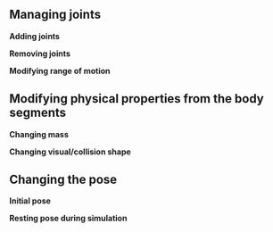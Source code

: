## Managing joints
**Adding joints**

**Removing joints**

**Modifying range of motion**

## Modifying physical properties from the body segments
**Changing mass**

**Changing visual/collision shape**

## Changing the pose
**Initial pose**

**Resting pose during simulation**
